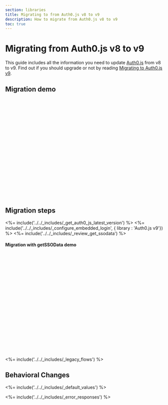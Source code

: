 ```yaml
---
section: libraries
title: Migrating to from Auth0.js v8 to v9
description: How to migrate from Auth0.js v8 to v9
toc: true
---
```

# Migrating from Auth0.js v8 to v9

This guide includes all the information you need to update [Auth0.js](/libraries/auth0js) from v8 to v9.  Find out if you should upgrade or not by reading [Migrating to Auth0.js v9](/libraries/auth0js/v9/migration-guide).

## Migration demo

<script src="https://fast.wistia.com/embed/medias/bxwxqkiopo.jsonp" async></script><script src="https://fast.wistia.com/assets/external/E-v1.js" async></script><div class="wistia_responsive_padding" style="padding:62.5% 0 0 0;position:relative;"><div class="wistia_responsive_wrapper" style="height:100%;left:0;position:absolute;top:0;width:100%;"><div class="wistia_embed wistia_async_bxwxqkiopo videoFoam=true" style="height:100%;width:100%">&nbsp;</div></div></div>

## Migration steps

<%= include('../../_includes/_get_auth0_js_latest_version') %>
<%= include('../../_includes/_configure_embedded_login', { library : 'Auth0.js v9'}) %>
<%= include('../../_includes/_review_get_ssodata') %>

#### Migration with getSSOData demo

<script src="https://fast.wistia.com/embed/medias/is2d4ocwwn.jsonp" async></script><script src="https://fast.wistia.com/assets/external/E-v1.js" async></script><div class="wistia_responsive_padding" style="padding:62.5% 0 0 0;position:relative;"><div class="wistia_responsive_wrapper" style="height:100%;left:0;position:absolute;top:0;width:100%;"><div class="wistia_embed wistia_async_is2d4ocwwn videoFoam=true" style="height:100%;width:100%">&nbsp;</div></div></div>

<%= include('../../_includes/_legacy_flows') %>

## Behavioral Changes

<%= include('../../_includes/_default_values') %>

<%= include('../../_includes/_error_responses') %>

